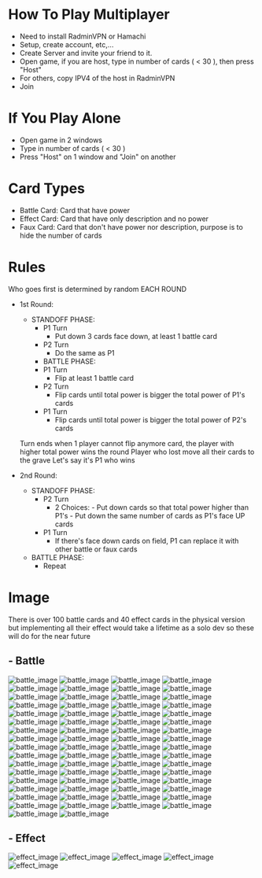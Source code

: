# How To Play Multiplayer

- Need to install RadminVPN or Hamachi
- Setup, create account, etc,...
- Create Server and invite your friend to it.
- Open game, if you are host, type in number of cards ( < 30 ), then press "Host"
- For others, copy IPV4 of the host in RadminVPN
- Join

# If You Play Alone

- Open game in 2 windows
- Type in number of cards ( < 30 )
- Press "Host" on 1 window and "Join" on another

# Card Types
- Battle Card: Card that have power
- Effect Card: Card that have only description and no power
- Faux Card: Card that don't have power nor description, purpose is to hide the number of cards

# Rules

Who goes first is determined by random EACH ROUND


- 1st Round:
	- STANDOFF PHASE:
	  	- P1 Turn
			- Put down 3 cards face down, at least 1 battle card 
		- P2 Turn
	   		- Do the same as P1
        - BATTLE PHASE:
		- P1 Turn
	   		- Flip at least 1 battle card
		- P2 Turn
			- Flip cards until total power is bigger the total power of P1's cards
	  	- P1 Turn
			- Flip cards until total power is bigger the total power of P2's cards
   	  
	Turn ends when 1 player cannot flip anymore card, the player with higher total power wins the round
	Player who lost move all their cards to the grave
	Let's say it's P1 who wins

- 2nd Round:
	- STANDOFF PHASE:
	  	- P2 Turn
	  	  	- 2 Choices: - Put down cards so that total power higher than P1's
	  	  		     - Put down the same number of cards as P1's face UP cards
	  	- P1 Turn
	  	  	- If there's face down cards on field, P1 can replace it with other battle or faux cards
   	- BATTLE PHASE:
   	  	- Repeat

# Image
There is over 100 battle cards and 40 effect cards in the physical version but implementing all their effect would take a lifetime as a solo dev so these will do for the near future
## - Battle
![battle_image](https://github.com/Lalanglaxom/Dragon-Ball-Power-Card-Game/blob/main/card/battle/image/160x240/01_Caway.png)
![battle_image](https://github.com/Lalanglaxom/Dragon-Ball-Power-Card-Game/blob/main/card/battle/image/160x240/02_Kakunsa.png)
![battle_image](https://github.com/Lalanglaxom/Dragon-Ball-Power-Card-Game/blob/main/card/battle/image/160x240/03_Brianne%20de%20Chateau.png)
![battle_image](https://github.com/Lalanglaxom/Dragon-Ball-Power-Card-Game/blob/main/card/battle/image/160x240/04_Towa%20the%20Demon%20Goddess.png)
![battle_image](https://github.com/Lalanglaxom/Dragon-Ball-Power-Card-Game/blob/main/card/battle/image/160x240/05_Caulifla%20Super%20Saiyan%202.png)
![battle_image](https://github.com/Lalanglaxom/Dragon-Ball-Power-Card-Game/blob/main/card/battle/image/160x240/06_Kale%20Legendary%20Super%20Saiyan.png)
![battle_image](https://github.com/Lalanglaxom/Dragon-Ball-Power-Card-Game/blob/main/card/battle/image/160x240/07_Sonic%20Warrior%20Dyspo.png)
![battle_image](https://github.com/Lalanglaxom/Dragon-Ball-Power-Card-Game/blob/main/card/battle/image/160x240/08_Vegeta%20Super%20Saiyan%20God.png)
![battle_image](https://github.com/Lalanglaxom/Dragon-Ball-Power-Card-Game/blob/main/card/battle/image/160x240/09_Lagss%20of%20the%20Glass%20Tribe.png)
![battle_image](https://github.com/Lalanglaxom/Dragon-Ball-Power-Card-Game/blob/main/card/battle/image/160x240/10_Ikari%20Broly.png)
![battle_image](https://github.com/Lalanglaxom/Dragon-Ball-Power-Card-Game/blob/main/card/battle/image/160x240/11_Buff%20Shenron.png)
![battle_image](https://github.com/Lalanglaxom/Dragon-Ball-Power-Card-Game/blob/main/card/battle/image/160x240/12_Mystic%20Gohan.png)
![battle_image](https://github.com/Lalanglaxom/Dragon-Ball-Power-Card-Game/blob/main/card/battle/image/160x240/13_Android%2017.png)
![battle_image](https://github.com/Lalanglaxom/Dragon-Ball-Power-Card-Game/blob/main/card/battle/image/160x240/14_Gamma%202.png)
![battle_image](https://github.com/Lalanglaxom/Dragon-Ball-Power-Card-Game/blob/main/card/battle/image/160x240/15_Vidro%20of%20the%20Glass%20Tribe.png)
![battle_image](https://github.com/Lalanglaxom/Dragon-Ball-Power-Card-Game/blob/main/card/battle/image/160x240/16_Trunks%20Super%20Saiyan%20Rage.png)
![battle_image](https://github.com/Lalanglaxom/Dragon-Ball-Power-Card-Game/blob/main/card/battle/image/160x240/17_Golden%20Frieza.png)
![battle_image](https://github.com/Lalanglaxom/Dragon-Ball-Power-Card-Game/blob/main/card/battle/image/160x240/18_Hit%20the%20Infallible.png)
![battle_image](https://github.com/Lalanglaxom/Dragon-Ball-Power-Card-Game/blob/main/card/battle/image/160x240/19_Goku%20Black%20SSJ%20Rose.png)
![battle_image](https://github.com/Lalanglaxom/Dragon-Ball-Power-Card-Game/blob/main/card/battle/image/160x240/20_Supreme%20Kai%20of%20Time%20Chronoa.png)
![battle_image](https://github.com/Lalanglaxom/Dragon-Ball-Power-Card-Game/blob/main/card/battle/image/160x240/21_Xeno%20Baby%20Vegeta.png)
![battle_image](https://github.com/Lalanglaxom/Dragon-Ball-Power-Card-Game/blob/main/card/battle/image/160x240/22_Grand%20Kaioshin.png)
![battle_image](https://github.com/Lalanglaxom/Dragon-Ball-Power-Card-Game/blob/main/card/battle/image/160x240/23_Toppo%20the%20Destroyer.png)
![battle_image](https://github.com/Lalanglaxom/Dragon-Ball-Power-Card-Game/blob/main/card/battle/image/160x240/24_Cumber%20The%20Evil%20Saiyan.png)
![battle_image](https://github.com/Lalanglaxom/Dragon-Ball-Power-Card-Game/blob/main/card/battle/image/160x240/25_Goku%20Perfected%20SSJ%20Blue.png)
![battle_image](https://github.com/Lalanglaxom/Dragon-Ball-Power-Card-Game/blob/main/card/battle/image/160x240/26_Kefla%20Legendary%20SSJ2.png)
![battle_image](https://github.com/Lalanglaxom/Dragon-Ball-Power-Card-Game/blob/main/card/battle/image/160x240/27_Vegeta%20SSJ%20Blue%20Evolution.png)
![battle_image](https://github.com/Lalanglaxom/Dragon-Ball-Power-Card-Game/blob/main/card/battle/image/160x240/28_Orange%20Picolo.png)
![battle_image](https://github.com/Lalanglaxom/Dragon-Ball-Power-Card-Game/blob/main/card/battle/image/160x240/29_Super%20Fu.png)
![battle_image](https://github.com/Lalanglaxom/Dragon-Ball-Power-Card-Game/blob/main/card/battle/image/160x240/30_Fused%20Zamasu.png)
![battle_image](https://github.com/Lalanglaxom/Dragon-Ball-Power-Card-Game/blob/main/card/battle/image/160x240/31_Anilaza%20The%20Four-Fold%20Union.png)
![battle_image](https://github.com/Lalanglaxom/Dragon-Ball-Power-Card-Game/blob/main/card/battle/image/160x240/32_Cumber%20Super%20Saiyan%203.png)
![battle_image](https://github.com/Lalanglaxom/Dragon-Ball-Power-Card-Game/blob/main/card/battle/image/160x240/33_Golden%20Metal%20Cooler.png)
![battle_image](https://github.com/Lalanglaxom/Dragon-Ball-Power-Card-Game/blob/main/card/battle/image/160x240/34_Modified%20Reborn%20Janemba.png)
![battle_image](https://github.com/Lalanglaxom/Dragon-Ball-Power-Card-Game/blob/main/card/battle/image/160x240/35_SSJ%204%20Limit%20Breaker%20Goku.png)
![battle_image](https://github.com/Lalanglaxom/Dragon-Ball-Power-Card-Game/blob/main/card/battle/image/160x240/36_Xeno%20Omega%20shenron.png)
![battle_image](https://github.com/Lalanglaxom/Dragon-Ball-Power-Card-Game/blob/main/card/battle/image/160x240/37_Masked%20Saiyan%20SSJ%20Rose%203.png)
![battle_image](https://github.com/Lalanglaxom/Dragon-Ball-Power-Card-Game/blob/main/card/battle/image/160x240/38_Supreme%20Kai%20of%20Time%20Aeos.png)
![battle_image](https://github.com/Lalanglaxom/Dragon-Ball-Power-Card-Game/blob/main/card/battle/image/160x240/39_Vegeto%20SSJ.png)
![battle_image](https://github.com/Lalanglaxom/Dragon-Ball-Power-Card-Game/blob/main/card/battle/image/160x240/40_Gogeta%20SSJ.png)
![battle_image](https://github.com/Lalanglaxom/Dragon-Ball-Power-Card-Game/blob/main/card/battle/image/160x240/41_Vegeta%20Dark%20Aura.png)
![battle_image](https://github.com/Lalanglaxom/Dragon-Ball-Power-Card-Game/blob/main/card/battle/image/160x240/42_Demon%20God%20Demigra.png)
![battle_image](https://github.com/Lalanglaxom/Dragon-Ball-Power-Card-Game/blob/main/card/battle/image/160x240/43_Cell%20Max.png)
![battle_image](https://github.com/Lalanglaxom/Dragon-Ball-Power-Card-Game/blob/main/card/battle/image/160x240/44_Broly%20Legendary%20Super%20Saiyan.png)
![battle_image](https://github.com/Lalanglaxom/Dragon-Ball-Power-Card-Game/blob/main/card/battle/image/160x240/45_Jiren%20The%20Gray.png)
![battle_image](https://github.com/Lalanglaxom/Dragon-Ball-Power-Card-Game/blob/main/card/battle/image/160x240/46_Planet-Eater%20Moro.png)
![battle_image](https://github.com/Lalanglaxom/Dragon-Ball-Power-Card-Game/blob/main/card/battle/image/160x240/47_Bounty%20Hunter%20Granolah.png)
![battle_image](https://github.com/Lalanglaxom/Dragon-Ball-Power-Card-Game/blob/main/card/battle/image/160x240/48_Cumber%20(Golden%20Great%20Ape).png)
![battle_image](https://github.com/Lalanglaxom/Dragon-Ball-Power-Card-Game/blob/main/card/battle/image/160x240/49_Heart%20Ultimate%20Form.png)
![battle_image](https://github.com/Lalanglaxom/Dragon-Ball-Power-Card-Game/blob/main/card/battle/image/160x240/50_Beast%20Gohan.png)
![battle_image](https://github.com/Lalanglaxom/Dragon-Ball-Power-Card-Game/blob/main/card/battle/image/160x240/51_Ultra%20Ego%20Vegeta.png)
![battle_image](https://github.com/Lalanglaxom/Dragon-Ball-Power-Card-Game/blob/main/card/battle/image/160x240/52_Goku%20Ultra%20Instinct.png)
![battle_image](https://github.com/Lalanglaxom/Dragon-Ball-Power-Card-Game/blob/main/card/battle/image/160x240/53_Dark%20King%20Mechikabura.png)
![battle_image](https://github.com/Lalanglaxom/Dragon-Ball-Power-Card-Game/blob/main/card/battle/image/160x240/54_Dark%20King%20Fu.png)
![battle_image](https://github.com/Lalanglaxom/Dragon-Ball-Power-Card-Game/blob/main/card/battle/image/160x240/55_SSJ4%20Limit%20Breaker%20Broly.png)
![battle_image](https://github.com/Lalanglaxom/Dragon-Ball-Power-Card-Game/blob/main/card/battle/image/160x240/56_Vegito%20SSJ%204%20Limit%20Breaker.png)
![battle_image](https://github.com/Lalanglaxom/Dragon-Ball-Power-Card-Game/blob/main/card/battle/image/160x240/57_Gogeta%20SSJ4%20Limit%20Breaker.png)
![battle_image](https://github.com/Lalanglaxom/Dragon-Ball-Power-Card-Game/blob/main/card/battle/image/160x240/58_Vegito%20Super%20Saiyan%20Blue.png)
![battle_image](https://github.com/Lalanglaxom/Dragon-Ball-Power-Card-Game/blob/main/card/battle/image/160x240/59_Gogeta%20SSGSS.png)
![battle_image](https://github.com/Lalanglaxom/Dragon-Ball-Power-Card-Game/blob/main/card/battle/image/160x240/60_Goku%20Super%20Saiyan%205.png)
![battle_image](https://github.com/Lalanglaxom/Dragon-Ball-Power-Card-Game/blob/main/card/battle/image/160x240/61_Black%20Frieza.png)
![battle_image](https://github.com/Lalanglaxom/Dragon-Ball-Power-Card-Game/blob/main/card/battle/image/160x240/62_Universe%20Tree%20FU.png)
![battle_image](https://github.com/Lalanglaxom/Dragon-Ball-Power-Card-Game/blob/main/card/battle/image/160x240/63_Goku%20God%20Of%20Blue%20Sky.png)
![battle_image](https://github.com/Lalanglaxom/Dragon-Ball-Power-Card-Game/blob/main/card/battle/image/160x240/64_Ultra%20Instict%20Yamcha.png)
![battle_image](https://github.com/Lalanglaxom/Dragon-Ball-Power-Card-Game/blob/main/card/battle/image/160x240/65_Archon.png)
![battle_image](https://github.com/Lalanglaxom/Dragon-Ball-Power-Card-Game/blob/main/card/battle/image/160x240/back.png)

## - Effect 
![effect_image](https://github.com/Lalanglaxom/Dragon-Ball-Power-Card-Game/blob/main/card/effect/image/160x240/Beerus.png)
![effect_image](https://github.com/Lalanglaxom/Dragon-Ball-Power-Card-Game/blob/main/card/effect/image/160x240/Belmod.png)
![effect_image](https://github.com/Lalanglaxom/Dragon-Ball-Power-Card-Game/blob/main/card/effect/image/160x240/Fortuneteller%20Baba.png)
![effect_image](https://github.com/Lalanglaxom/Dragon-Ball-Power-Card-Game/blob/main/card/effect/image/160x240/Mr%20Satan.png)
![effect_image](https://github.com/Lalanglaxom/Dragon-Ball-Power-Card-Game/blob/main/card/effect/image/160x240/Shinobu%20Kochou.png)
